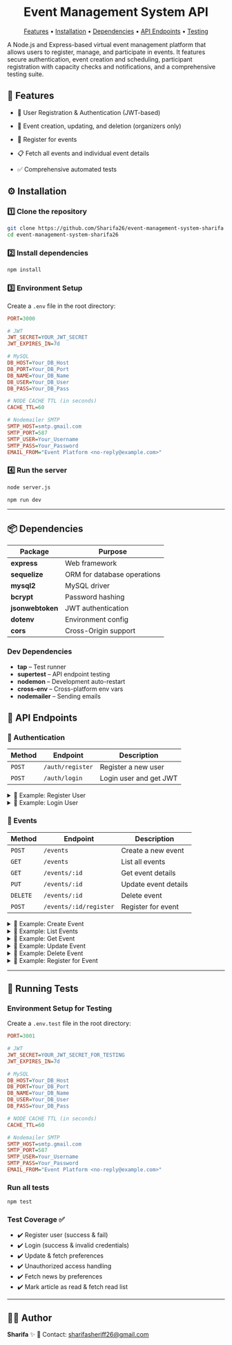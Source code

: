 <h1 align="center">Event Management System API</h1>
<p align="center"> <a href="#features">Features</a> • <a href="#installation">Installation</a> • <a href="#dependencies">Dependencies</a> • <a href="#routes">API Endpoints</a> • <a href="#testing">Testing</a> </p>

A Node.js and Express-based virtual event management platform that allows users to register, manage, and participate in events. It features secure authentication, event creation and scheduling, participant registration with capacity checks and notifications, and a comprehensive testing suite.

<h2 id="features">📂 Features</h2>

- 🔐 User Registration & Authentication (JWT-based)

- 📝 Event creation, updating, and deletion (organizers only)

- 👥 Register for events

- 📋 Fetch all events and individual event details

- ✅ Comprehensive automated tests 

<h2 id="installation">⚙️ Installation</h2>

### 1️⃣ Clone the repository
```bash
git clone https://github.com/Sharifa26/event-management-system-sharifa.git
cd event-management-system-sharifa26

``` 
### 2️⃣ Install dependencies
```bash
npm install
```

### 3️⃣ Environment Setup
Create a `.env` file in the root directory:

```ini
PORT=3000

# JWT
JWT_SECRET=YOUR_JWT_SECRET
JWT_EXPIRES_IN=7d

# MySQL
DB_HOST=Your_DB_Host
DB_PORT=Your_DB_Port
DB_NAME=Your_DB_Name
DB_USER=Your_DB_User
DB_PASS=Your_DB_Pass

# NODE CACHE TTL (in seconds)
CACHE_TTL=60

# Nodemailer SMTP
SMTP_HOST=smtp.gmail.com
SMTP_PORT=587
SMTP_USER=Your_Username
SMTP_PASS=Your_Password
EMAIL_FROM="Event Platform <no-reply@example.com>"
```

### 4️⃣ Run the server
```bash
node server.js

npm run dev
```

---

<h2 id="dependencies">📦 Dependencies</h2>

| Package          | Purpose                     |
| ---------------- | --------------------------- |
| **express**      | Web framework               |
| **sequelize**    | ORM for database operations |
| **mysql2**       | MySQL driver                |
| **bcrypt**       | Password hashing            |
| **jsonwebtoken** | JWT authentication          |
| **dotenv**       | Environment config          |
| **cors**         | Cross-Origin support        |


### Dev Dependencies
- **tap** – Test runner  
- **supertest** – API endpoint testing  
- **nodemon** – Development auto-restart  
- **cross-env** – Cross-platform env vars   
- **nodemailer** – Sending emails  

<h2 id="routes">🚀 API Endpoints</h2>

### 🔑 Authentication
| Method | Endpoint | Description |
|--------|----------|-------------|
| `POST` | `/auth/register` | Register a new user |
| `POST` | `/auth/login` | Login user and get JWT |

<details>
<summary>📌 Example: Register User</summary>

**Request**
```json
curl --location --request POST 'http://localhost:3000/auth/register' \
--header 'Content-Type: application/json' \
--data-raw '{
    "name": "sharifa",
    "email": "sharifasheriff26@gmail.com",
    "password": "123456"
}'
```

**Response**
```bash
{
  "status": "success",
  "message": "Registered User Successfully",
  "user": {
    "name": "sharifa",
    "email": "sharifasheriff26@gmail.com",
    "role": "attendee"
  }
}
```
</details>

<details>
<summary>📌 Example: Login User</summary>

```bash
curl --location --request POST 'http://localhost:3000/auth/login' \
--header 'Content-Type: application/json' \
--data-raw '{
    "email": "sharifasheriff26@gmail.com",
    "password": "123456"
}

```

**Response**
```json
{
  "token": "eyJhbGciOiJIUzI1NiIsInR5cCI6IkpXVCJ9...",
  "user": {
    "id": 2,
    "name": "sharifa",
    "email": "sharifasheriff26@gmail.com",
    "role": "attendee"
  }
}

```
</details>

### 📝 Events
| Method | Endpoint | Description |
|--------|----------|-------------|
| `POST` | `/events` | Create a new event |
| `GET` | `/events` | List all events |
| `GET` | `/events/:id` | Get event details |
| `PUT` | `/events/:id` | Update event details |
| `DELETE` | `/events/:id` | Delete event |
| `POST` | `/events/:id/register` | Register for event |

<details>
<summary>📌 Example: Create Event</summary>

**Request**
```bash
curl --location --request POST 'http://localhost:3000/events' \
--header 'Content-Type: application/json' \
--header 'Authorization: Bearer eyJhbGciOiJIUzI1NiIsInR5cCI6IkpXVCJ9.eyJpZCI6IjYxMjM0IiwiaWF0IjoxNjI5NjQ5Mzk5fQ.1-4-1-0-0-0-0-0-0-0-1' \
--data-raw '{
    "title": "Tech Conference",
    "description": "Learn cool stuff",
    "date": "2025-12-01",
    "time": "10:00",
    "location": "Online",
    "capacity": 100
}
```
**Response**
```json
{
  "status": "success",
  "message": "Event created successfully",
  "event": {
    "id": 1,
    "title": "Tech Conference",
    "description": "Learn cool stuff",
    "date": "2025-12-01",
    "time": "10:00",
    "location": "Online",
    "capacity": 100,
    "organizerId": 1,
    "participants": []
  }
}

```
</details>

<details>
<summary>📌 Example: List Events</summary>

**Request**
```bash
curl --location --request GET 'http://localhost:3000/events' \
--header 'Content-Type: application/json' \
--header 'Authorization: Bearer eyJhbGciOiJIUzI1NiIsInR5cCI6IkpXVCJ9.eyJpZCI6IjYxMjM0IiwiaWF0IjoxNjI5NjQ5Mzk5fQ.1-4-1-0-0-0-0-0-0-0-1'
```

**Response**
```json
{
  "message": "Events listed",
  "events": [
    {
      "id": 1,
      "title": "UI/UX Design Bootcamp",
      "description": "Learn practical UI/UX skills in an intensive virtual bootcamp.",
      "date": "2025-12-10",
      "time": "13:00:00",
      "location": "Online - Microsoft Teams",
      "capacity": 5,
      "organizer": {
        "id": 3,
        "name": "Ismail",
        "email": "ismailsheriff2001@gmail.com"
      },
      "participants": [
        {
          "id": 5,
          "name": "User1",
          "email": "User1@gmail.com",
          "EventParticipant": { "status": "registered" }
        }
      ]
    }
  ]
}
```
</details>

<details>
<summary>📌 Example: Get Event</summary>

**Request**
```bash
curl --location --request GET 'http://localhost:3000/events/1' \
--header 'Content-Type: application/json' \
--header 'Authorization: Bearer eyJhbGciOiJIUzI1NiIsInR5cCI6IkpXVCJ9.eyJpZCI6IjYxMjM0IiwiaWF0IjoxNjI5NjQ5Mzk5fQ.1-4-1-0-0-0-0-0-0-0-1'
```

**Response**
```json
{
  "event": {
    "id": 1,
    "title": "UI/UX Design Bootcamp",
    "description": "Learn practical UI/UX skills in an intensive virtual bootcamp.",
    "date": "2025-12-10",
    "time": "13:00:00",
    "location": "Online - Microsoft Teams",
    "capacity": 5,
    "organizer": {
      "id": 3,
      "name": "Ismail",
      "email": "ismailsheriff2001@gmail.com"
    },
    "participants": [
      {
        "id": 5,
        "name": "User1",
        "email": "User1@gmail.com",
        "EventParticipant": { "status": "registered" }
      }
    ]
  }
}
```
</details>

<details>
<summary>📌 Example: Update Event</summary>

**Request**
```bash
curl --location --request PUT 'http://localhost:3000/events/1' \
--header 'Content-Type: application/json' \
--header 'Authorization: Bearer eyJhbGciOiJIUzI1NiIsInR5cCI6IkpXVCJ9.eyJpZCI6IjYxMjM0IiwiaWF0IjoxNjI5NjQ5Mzk5fQ.1-4-1-0-0-0-0-0-0-0-1' \
--data-raw '{
    "title": "UI/UX Design Bootcamp",
    "description": "Learn practical UI/UX skills in an intensive virtual bootcamp.",
    "date": "2025-12-10",
    "time": "13:00:00",
    "location": "Online - Microsoft Teams",
    "capacity": 5
}'
```

**Response**
```json
{
  "status": "success",
  "message": "Event updated successfully by Ismail"
}
```
</details>

<details>
<summary>📌 Example: Delete Event</summary>

**Request**
```bash
curl --location --request DELETE 'http://localhost:3000/events/1' \
--header 'Content-Type: application/json' \
--header 'Authorization: Bearer eyJhbGciOiJIUzI1NiIsInR5cCI6IkpXVCJ9.eyJpZCI6IjYxMjM0IiwiaWF0IjoxNjI5NjQ5Mzk5fQ.1-4-1-0-0-0-0-0-0-0-1'
```

**Response**
```json
{
  "status": "success",
  "message": "Event deleted by organizer: Ismail"
}
```
</details>

<details>
<summary>📌 Example: Register for Event</summary>

**Request**
```bash
curl --location --request POST 'http://localhost:3000/events/1/register' \
--header 'Content-Type: application/json' \
--header 'Authorization: Bearer eyJhbGciOiJIUzI1NiIsInR5cCI6IkpXVCJ9.eyJpZCI6IjYxMjM0IiwiaWF0IjoxNjI5NjQ5Mzk5fQ.1-4-1-0-0-0-0-0-0-0-1'
```

**Response**
```json
{
  "status": "success",
  "message": "Registered Event Successfully",
  "eventId": 1,
  "userId": 5
}
```
</details>

---

<h2 id="testing">🧪 Running Tests</h2>

### Environment Setup for Testing
Create a `.env.test` file in the root directory:
```ini
PORT=3001

# JWT
JWT_SECRET=YOUR_JWT_SECRET_FOR_TESTING
JWT_EXPIRES_IN=7d

# MySQL
DB_HOST=Your_DB_Host
DB_PORT=Your_DB_Port
DB_NAME=Your_DB_Name
DB_USER=Your_DB_User
DB_PASS=Your_DB_Pass

# NODE CACHE TTL (in seconds)
CACHE_TTL=60

# Nodemailer SMTP
SMTP_HOST=smtp.gmail.com
SMTP_PORT=587
SMTP_USER=Your_Username
SMTP_PASS=Your_Password
EMAIL_FROM="Event Platform <no-reply@example.com>"

```

### Run all tests
```bash
npm test
```

### Test Coverage ✅
- ✔️ Register user (success & fail)  
- ✔️ Login (success & invalid credentials)  
- ✔️ Update & fetch preferences  
- ✔️ Unauthorized access handling  
- ✔️ Fetch news by preferences  
- ✔️ Mark article as read & fetch read list  

---

<h2 id="postman">👩‍💻 Author</h2>

**Sharifa** ✨
📧 Contact: [sharifasheriff26@gmail.com](mailto:sharifasheriff26@gmail.com)

